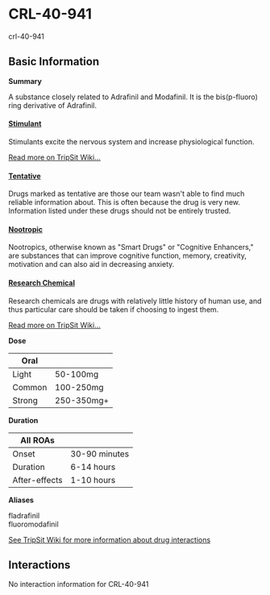 # CRL-40-941

crl-40-941

## Basic Information

**Summary**

A substance closely related to Adrafinil and Modafinil. It is the bis(p-fluoro) ring derivative of Adrafinil.

#### [Stimulant](/category/stimulant)

Stimulants excite the nervous system and increase physiological function.

[Read more on TripSit Wiki...](#{category.wiki})

#### [Tentative](/category/tentative)

Drugs marked as tentative are those our team wasn't able to find much reliable information about. This is often because the drug is very new. Information listed under these drugs should not be entirely trusted.

#### [Nootropic](/category/nootropic)

Nootropics, otherwise known as "Smart Drugs" or "Cognitive Enhancers," are substances that can improve cognitive function, memory, creativity, motivation and can also aid in decreasing anxiety.

#### [Research Chemical](/category/research-chemical)

Research chemicals are drugs with relatively little history of human use, and thus particular care should be taken if choosing to ingest them.

[Read more on TripSit Wiki...](#{category.wiki})

**Dose**

| Oral   |            |
| ------ | ---------- |
| Light  | 50-100mg   |
| Common | 100-250mg  |
| Strong | 250-350mg+ |

**Duration**

| All ROAs      |               |
| ------------- | ------------- |
| Onset         | 30-90 minutes |
| Duration      | 6-14 hours    |
| After-effects | 1-10 hours    |

**Aliases**

fladrafinil  
fluoromodafinil  

[See TripSit Wiki for more information about drug interactions](http://combo.tripsit.me/)

## Interactions

No interaction information for CRL-40-941